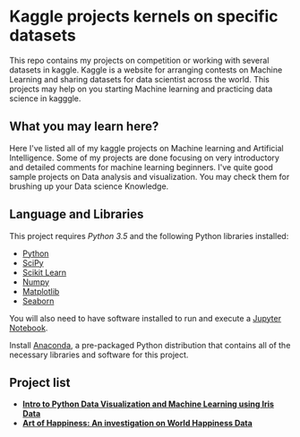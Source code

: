 # Kaggle projects kernels on specific datasets 
This repo contains my projects on competition or working with several datasets in kaggle. Kaggle is a website for arranging contests on Machine Learning and sharing datasets for data scientist across the world. This projects may help on you starting Machine learning and practicing data science in kagggle. 

## What you may learn here?
Here I've listed all of my kaggle projects on Machine learning and Artificial Intelligence. Some of my projects are done focusing on very introductory and detailed comments for machine learning beginners. I've quite good sample projects on Data analysis and visualization. You may check them for brushing up your Data science Knowledge. 

## Language and Libraries 
This project requires *Python 3.5* and the following Python libraries installed:
- [Python](https://www.python.org/)
- [SciPy](http://www.scipy.org/)
- [Scikit Learn](http://scikit-learn.org)
- [Numpy](http://www.numpy.org/)
- [Matplotlib](https://matplotlib.org/)
- [Seaborn](http://seaborn.pydata.org/)

You will also need to have software installed to run and execute a [Jupyter Notebook](http://jupyter.org/).

Install [Anaconda](https://www.continuum.io/downloads), a pre-packaged Python distribution that contains all of the necessary libraries and software for this project.

## Project list
- [**Intro to Python Data Visualization and Machine Learning using Iris Data**](https://github.com/rabiulcste/Kaggle-Kernels-ML/tree/master/Iris%20Species%20Data)
- [**Art of Happiness: An investigation on World Happiness Data**](https://github.com/rabiulcste/Kaggle-Kernels-ML/tree/master/World%20Happiness%20Data)

